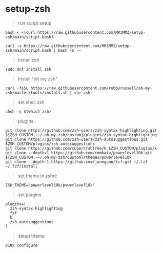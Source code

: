 # setup-zsh

> run script setup

```
bash < <(curl https://raw.githubusercontent.com/MR3MMZ/setup-zsh/main/script.bash)
```

```
curl -s https://raw.githubusercontent.com/MR3MMZ/setup-zsh/main/script.bash | bash -s --
```

> install zsh
```
sudo dnf install zsh
```

> install "oh my zsh"
```
curl -fsSL https://raw.githubusercontent.com/robbyrussell/oh-my-zsh/master/tools/install.sh | sh; zsh
```

> set shell zsh
```
chsh -s $(which zsh)
```

> plugins
```
git clone https://github.com/zsh-users/zsh-syntax-highlighting.git ${ZSH_CUSTOM:-~/.oh-my-zsh/custom}/plugins/zsh-syntax-highlighting
git clone https://github.com/zsh-users/zsh-autosuggestions.git $ZSH_CUSTOM/plugins/zsh-autosuggestions
git clone https://github.com/supercrabtree/k $ZSH_CUSTOM/plugins/k
git clone --depth=1 https://github.com/romkatv/powerlevel10k.git ${ZSH_CUSTOM:-~/.oh-my-zsh/custom}/themes/powerlevel10k
git clone --depth 1 https://github.com/junegunn/fzf.git ~/.fzf
~/.fzf/install
```

> set theme in zshrc
```
ZSH_THEME="powerlevel10k/powerlevel10k"
```

> set plugins
```
plugins=(
  zsh-syntax-highlighting
  fzf
  k
  zsh-autosuggestions
)
```

> setup theme 
```
p10k configure
```
